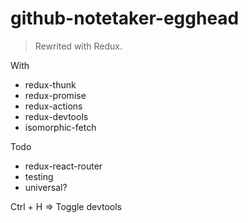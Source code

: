# github-notetaker-egghead

> Rewrited with Redux.

With

- redux-thunk
- redux-promise
- redux-actions
- redux-devtools
- isomorphic-fetch

Todo

- redux-react-router
- testing
- universal?

Ctrl + H => Toggle devtools
